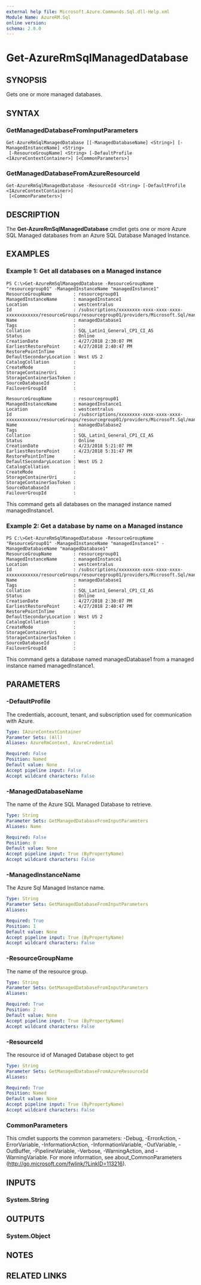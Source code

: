 ```yaml
---
external help file: Microsoft.Azure.Commands.Sql.dll-Help.xml
Module Name: AzureRM.Sql
online version:
schema: 2.0.0
---
```


# Get-AzureRmSqlManagedDatabase

## SYNOPSIS
Gets one or more managed databases.

## SYNTAX

### GetManagedDatabaseFromInputParameters
```
Get-AzureRmSqlManagedDatabase [[-ManagedDatabaseName] <String>] [-ManagedInstanceName] <String>
 [-ResourceGroupName] <String> [-DefaultProfile <IAzureContextContainer>] [<CommonParameters>]
```

### GetManagedDatabaseFromAzureResourceId
```
Get-AzureRmSqlManagedDatabase -ResourceId <String> [-DefaultProfile <IAzureContextContainer>]
 [<CommonParameters>]
```

## DESCRIPTION
The **Get-AzureRmSqlManagedDatabase** cmdlet gets one or more Azure SQL Managed databases from an Azure SQL Database Managed Instance.

## EXAMPLES

### Example 1: Get all databases on a Managed instance
```
PS C:\>Get-AzureRmSqlManagedDatabase -ResourceGroupName "resourcegroup01" -ManagedInstanceName "managedInstance1"
ResourceGroupName        : resourcegroup01
ManagedInstanceName      : managedInstance1
Location                 : westcentralus
Id                       : /subscriptions/xxxxxxxx-xxxx-xxxx-xxxx-xxxxxxxxxxxx/resourceGroups/resourcegroup01/providers/Microsoft.Sql/managedInstances/managedInstance1/databases/managedDatabase1
Name                     : managedDatabase1
Tags                     :
Collation                : SQL_Latin1_General_CP1_CI_AS
Status                   : Online
CreationDate             : 4/27/2018 2:30:07 PM
EarliestRestorePoint     : 4/27/2018 2:40:47 PM
RestorePointInTime       :
DefaultSecondaryLocation : West US 2
CatalogCollation         :
CreateMode               :
StorageContainerUri      :
StorageContainerSasToken :
SourceDatabaseId         :
FailoverGroupId          :

ResourceGroupName        : resourcegroup01
ManagedInstanceName      : managedInstance1
Location                 : westcentralus
Id                       : /subscriptions/xxxxxxxx-xxxx-xxxx-xxxx-xxxxxxxxxxxx/resourceGroups/resourcegroup01/providers/Microsoft.Sql/managedInstances/managedInstance1/databases/managedDatabase2
Name                     : managedDatabase2
Tags                     :
Collation                : SQL_Latin1_General_CP1_CI_AS
Status                   : Online
CreationDate             : 4/23/2018 5:21:07 PM
EarliestRestorePoint     : 4/23/2018 5:31:47 PM
RestorePointInTime       :
DefaultSecondaryLocation : West US 2
CatalogCollation         :
CreateMode               :
StorageContainerUri      :
StorageContainerSasToken :
SourceDatabaseId         :
FailoverGroupId          :
```

This command gets all databases on the managed instance named managedInstance1.

### Example 2: Get a database by name on a Managed instance
```
PS C:\>Get-AzureRmSqlManagedDatabase -ResourceGroupName "ResourceGroup01" -ManagedInstanceName "managedInstance1" -ManagedDatabaseName "managedDatabase1"
ResourceGroupName        : resourcegroup01
ManagedInstanceName      : managedInstance1
Location                 : westcentralus
Id                       : /subscriptions/xxxxxxxx-xxxx-xxxx-xxxx-xxxxxxxxxxxx/resourceGroups/resourcegroup01/providers/Microsoft.Sql/managedInstances/managedInstance1/databases/managedDatabase1
Name                     : managedDatabase1
Tags                     :
Collation                : SQL_Latin1_General_CP1_CI_AS
Status                   : Online
CreationDate             : 4/27/2018 2:30:07 PM
EarliestRestorePoint     : 4/27/2018 2:40:47 PM
RestorePointInTime       :
DefaultSecondaryLocation : West US 2
CatalogCollation         :
CreateMode               :
StorageContainerUri      :
StorageContainerSasToken :
SourceDatabaseId         :
FailoverGroupId          :
```

This command gets a database named managedDatabase1 from a managed instance named managedInstance1.

## PARAMETERS

### -DefaultProfile
The credentials, account, tenant, and subscription used for communication with Azure.

```yaml
Type: IAzureContextContainer
Parameter Sets: (All)
Aliases: AzureRmContext, AzureCredential

Required: False
Position: Named
Default value: None
Accept pipeline input: False
Accept wildcard characters: False
```

### -ManagedDatabaseName
The name of the Azure SQL Managed Database to retrieve.

```yaml
Type: String
Parameter Sets: GetManagedDatabaseFromInputParameters
Aliases: Name

Required: False
Position: 0
Default value: None
Accept pipeline input: True (ByPropertyName)
Accept wildcard characters: False
```

### -ManagedInstanceName
The Azure Sql Managed Instance name.

```yaml
Type: String
Parameter Sets: GetManagedDatabaseFromInputParameters
Aliases:

Required: True
Position: 1
Default value: None
Accept pipeline input: True (ByPropertyName)
Accept wildcard characters: False
```

### -ResourceGroupName
The name of the resource group.

```yaml
Type: String
Parameter Sets: GetManagedDatabaseFromInputParameters
Aliases:

Required: True
Position: 2
Default value: None
Accept pipeline input: True (ByPropertyName)
Accept wildcard characters: False
```

### -ResourceId
The resource id of Managed Database object to get

```yaml
Type: String
Parameter Sets: GetManagedDatabaseFromAzureResourceId
Aliases:

Required: True
Position: Named
Default value: None
Accept pipeline input: True (ByPropertyName)
Accept wildcard characters: False
```

### CommonParameters
This cmdlet supports the common parameters: -Debug, -ErrorAction, -ErrorVariable, -InformationAction, -InformationVariable, -OutVariable, -OutBuffer, -PipelineVariable, -Verbose, -WarningAction, and -WarningVariable.
For more information, see about_CommonParameters (http://go.microsoft.com/fwlink/?LinkID=113216).

## INPUTS

### System.String


## OUTPUTS

### System.Object

## NOTES

## RELATED LINKS
